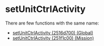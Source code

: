 # setUnitCtrlActivity

There are few functions with the same name:

- [setUnitCtrlActivity (2516d700) (Global)](./setunitctrlactivity_2516d700.md)
- [setUnitCtrlActivity (251f1c00) (Mission)](./setunitctrlactivity_251f1c00.md)
